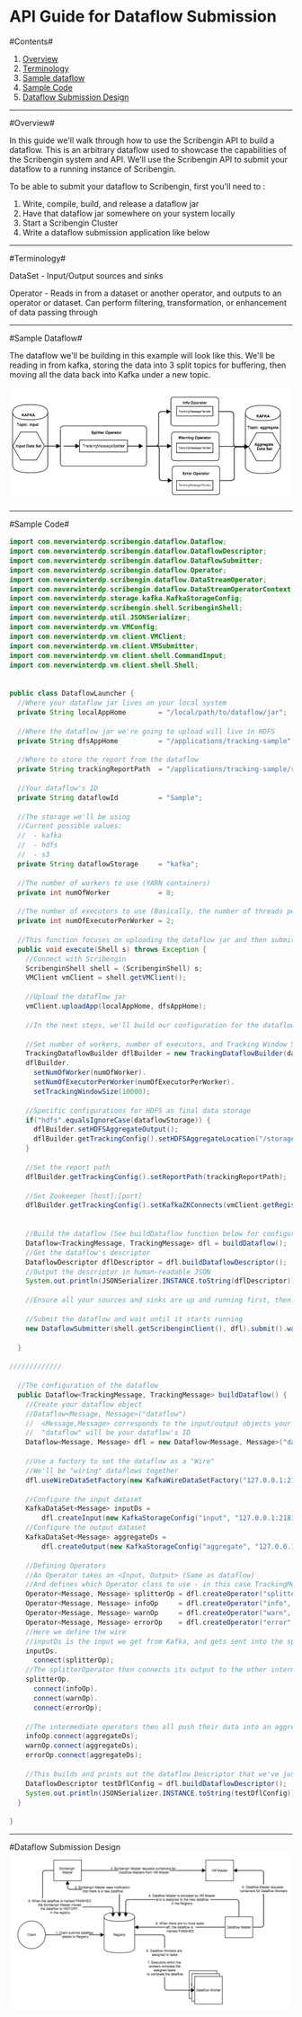 API Guide for Dataflow Submission
=====================

#Contents#
1. [Overview](#overview)
2. [Terminology](#terminology)
2. [Sample dataflow](#sample-dataflow)
3. [Sample Code](#sample-code)
4. [Dataflow Submission Design](#dataflow-submission-design)

---

#Overview#

In this guide we'll walk through how to use the Scribengin API to build a dataflow.  This is an arbitrary dataflow used to showcase the capabilities of the Scribengin system and API.  We'll use the Scribengin API to submit your dataflow to a running instance of Scribengin.

To be able to submit your dataflow to Scribengin, first you'll need to :

1. Write, compile, build, and release a dataflow jar
2. Have that dataflow jar somewhere on your system locally
3. Start a Scribengin Cluster
4. Write a dataflow submission application like below

---

#Terminology#

DataSet - Input/Output sources and sinks

Operator - Reads in from a dataset or another operator, and outputs to an operator or dataset.  Can perform filtering, transformation, or enhancement of data passing through

---
#Sample Dataflow#

The dataflow we'll be building in this example will look like this.  We'll be reading in from kafka, storing the data into 3 split topics for buffering, then moving all the data back into Kafka under a new topic.

![API Example](images/API_Example.png)

---

#Sample Code#
```java
import com.neverwinterdp.scribengin.dataflow.Dataflow;
import com.neverwinterdp.scribengin.dataflow.DataflowDescriptor;
import com.neverwinterdp.scribengin.dataflow.DataflowSubmitter;
import com.neverwinterdp.scribengin.dataflow.Operator;
import com.neverwinterdp.scribengin.dataflow.DataStreamOperator;
import com.neverwinterdp.scribengin.dataflow.DataStreamOperatorContext;
import com.neverwinterdp.storage.kafka.KafkaStorageConfig;
import com.neverwinterdp.scribengin.shell.ScribenginShell;
import com.neverwinterdp.util.JSONSerializer;
import com.neverwinterdp.vm.VMConfig;
import com.neverwinterdp.vm.client.VMClient;
import com.neverwinterdp.vm.client.VMSubmitter;
import com.neverwinterdp.vm.client.shell.CommandInput;
import com.neverwinterdp.vm.client.shell.Shell;


public class DataflowLauncher {
  //Where your dataflow jar lives on your local system
  private String localAppHome        = "/local/path/to/dataflow/jar";

  //Where the dataflow jar we're going to upload will live in HDFS
  private String dfsAppHome          = "/applications/tracking-sample";

  //Where to store the report from the dataflow
  private String trackingReportPath  = "/applications/tracking-sample/reports";

  //Your dataflow's ID
  private String dataflowId          = "Sample";

  //The storage we'll be using
  //Current possible values:
  //  - kafka
  //  - hdfs
  //  - s3
  private String dataflowStorage     = "kafka";

  //The number of workers to use (YARN containers)
  private int numOfWorker            = 8;

  //The number of executors to use (Basically, the number of threads per worker)
  private int numOfExecutorPerWorker = 2;
  
  //This function focuses on uploading the dataflow jar and then submitting a dataflow configuration
  public void execute(Shell s) throws Exception {
    //Connect with Scribengin
    ScribenginShell shell = (ScribenginShell) s;
    VMClient vmClient = shell.getVMClient();
    
    //Upload the dataflow jar
    vmClient.uploadApp(localAppHome, dfsAppHome);
    
    //In the next steps, we'll build our configuration for the dataflow

    //Set number of workers, number of executors, and Tracking Window Size
    TrackingDataflowBuilder dflBuilder = new TrackingDataflowBuilder(dataflowId);
    dflBuilder.
      setNumOfWorker(numOfWorker).
      setNumOfExecutorPerWorker(numOfExecutorPerWorker).
      setTrackingWindowSize(10000);
    
    //Specific configurations for HDFS as final data storage
    if("hdfs".equalsIgnoreCase(dataflowStorage)) {
      dflBuilder.setHDFSAggregateOutput();
      dflBuilder.getTrackingConfig().setHDFSAggregateLocation("/storage/hdfs/tracking-aggregate");
    }
    
    //Set the report path
    dflBuilder.getTrackingConfig().setReportPath(trackingReportPath);
    
    //Set Zookeeper [host]:[port]
    dflBuilder.getTrackingConfig().setKafkaZKConnects(vmClient.getRegistry().getRegistryConfig().getConnect());

    
    //Build the dataflow (See buildDataflow function below for configuration)
    Dataflow<TrackingMessage, TrackingMessage> dfl = buildDataflow();
    //Get the dataflow's descriptor
    DataflowDescriptor dflDescriptor = dfl.buildDataflowDescriptor();
    //Output the descriptor in human-readable JSON
    System.out.println(JSONSerializer.INSTANCE.toString(dflDescriptor));
    
    //Ensure all your sources and sinks are up and running first, then...

    //Submit the dataflow and wait until it starts running
    new DataflowSubmitter(shell.getScribenginClient(), dfl).submit().waitForRunning(60000);
    
  }

/////////////
  
  //The configuration of the dataflow
  public Dataflow<TrackingMessage, TrackingMessage> buildDataflow() {
    //Create your dataflow object
    //Dataflow<Message, Message>("dataflow")
    //  <Message,Message> corresponds to the input/output objects your source and sink will use
    //  "dataflow" will be your dataflow's ID
    Dataflow<Message, Message> dfl = new Dataflow<Message, Message>("dataflow");
     
    //Use a factory to set the dataflow as a "Wire"
    //We'll be "wiring" dataflows together
    dfl.useWireDataSetFactory(new KafkaWireDataSetFactory("127.0.0.1:2181"));
     
    //Configure the input dataset
    KafkaDataSet<Message> inputDs =
        dfl.createInput(new KafkaStorageConfig("input", "127.0.0.1:2181", "input"));
    //Configure the output dataset
    KafkaDataSet<Message> aggregateDs =
        dfl.createOutput(new KafkaStorageConfig("aggregate", "127.0.0.1:2181", "aggregate"));
    
    //Defining Operators
    //An Operator takes an <Input, Output> (Same as dataflow)
    //And defines which Operator class to use - in this case TrackingMessageSplitter
    Operator<Message, Message> splitterOp = dfl.createOperator("splitter", TrackingMessageSplitter.class);
    Operator<Message, Message> infoOp     = dfl.createOperator("info",     TrackingMessagePerister.class);
    Operator<Message, Message> warnOp     = dfl.createOperator("warn",     TrackingMessagePerister.class);
    Operator<Message, Message> errorOp    = dfl.createOperator("error",    TrackingMessagePerister.class);
    //Here we define the wire
    //inputDs is the input we get from Kafka, and gets sent into the splitterOperator
    inputDs.
      connect(splitterOp);
    //The splitterOperator then connects its output to the other intermediate operators
    splitterOp.
      connect(infoOp).
      connect(warnOp).
      connect(errorOp);
     
    //The intermediate operators then all push their data into an aggregate dataStore
    infoOp.connect(aggregateDs);
    warnOp.connect(aggregateDs);
    errorOp.connect(aggregateDs);
     
    //This builds and prints out the dataflow Descriptor that we've just built
    DataflowDescriptor testDflConfig = dfl.buildDataflowDescriptor();
    System.out.println(JSONSerializer.INSTANCE.toString(testDflConfig));
  }

}

```

---

#Dataflow Submission Design
![Scribengin Dataflow Submission Design](images/dataflowsubmission.png "Scribengin Dataflow Submission Design")

